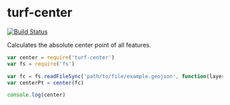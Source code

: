 turf-center
===========
[![Build Status](https://travis-ci.org/Turfjs/turf-center.svg)](https://travis-ci.org/Turfjs/turf-center)

Calculates the absolute center point of all features.

```js
var center = require('turf-center')
var fs = require('fs')

var fc = fs.readFileSync('path/to/file/example.geojson', function(layer, err){
var centerPt = center(fc)

console.log(center)
```